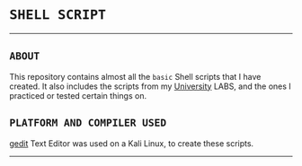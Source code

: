# `SHELL SCRIPT`

---

##

## `ABOUT`

This repository contains almost all the `basic` Shell scripts that I have created. It also includes the scripts from my [University](https://kiit.ac.in/) LABS, and the ones I practiced or tested certain things on.

##

## `PLATFORM AND COMPILER USED`

[gedit](https://help.gnome.org/users/gedit/stable/)  Text Editor was used on a Kali Linux, to create these scripts.  

---
